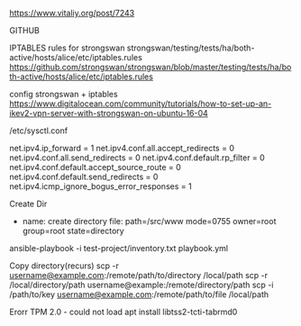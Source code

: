 https://www.vitaliy.org/post/7243

GITHUB

IPTABLES rules for strongswan
strongswan/testing/tests/ha/both-active/hosts/alice/etc/iptables.rules
https://github.com/strongswan/strongswan/blob/master/testing/tests/ha/both-active/hosts/alice/etc/iptables.rules

config strongswan + iptables
https://www.digitalocean.com/community/tutorials/how-to-set-up-an-ikev2-vpn-server-with-strongswan-on-ubuntu-16-04


/etc/sysctl.conf

net.ipv4.ip_forward = 1
net.ipv4.conf.all.accept_redirects = 0
net.ipv4.conf.all.send_redirects = 0
net.ipv4.conf.default.rp_filter = 0
net.ipv4.conf.default.accept_source_route = 0
net.ipv4.conf.default.send_redirects = 0
net.ipv4.icmp_ignore_bogus_error_responses = 1


Create Dir
- name: сreate directory
  file:
    path=/src/www
    mode=0755
    owner=root
    group=root
    state=directory

ansible-playbook -i test-project/inventory.txt playbook.yml

Copy directory(recurs)
scp -r username@example.com:/remote/path/to/directory  /local/path
scp -r /local/directory/path username@example:/remote/directory/path
scp -i /path/to/key username@example.com:/remote/path/to/file /local/path

Erorr
TPM 2.0 - could not load
apt install libtss2-tcti-tabrmd0